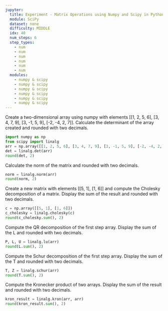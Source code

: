 ```yaml
---
jupyter:
  title: Experiment - Matrix Operations using Numpy and Scipy in Python
  module: SciPy
  dataset: none
  difficulty: MIDDLE
  idx: 40
  num_steps: 6
  step_types:
    - num
    - num
    - num
    - num
    - num 
    - num
  modules: 
    - numpy & scipy
    - numpy & scipy
    - numpy & scipy
    - numpy & scipy
    - numpy & scipy
    - numpy & scipy
---
```


Create a two-dimensional array using numpy with elements [[1, 2, 5, 6], [3, 4, 7, 9], [3, -1, 5, 9], [-2, -4, 2, 7]]. Calculate the determinant of the array created and rounded with two decimals.
```python
import numpy as np
from scipy import linalg
arr = np.array([[1, 2, 5, 6], [3, 4, 7, 9], [3, -1, 5, 9], [-2, -4, 2, 7]])
det = linalg.det(arr)
round(det, 2)
```

Calculate the norm of the matrix and rounded with two decimals.
```python
norm = linalg.norm(arr)
round(norm, 2)
```

Create a new matrix with elements [[5, 1], [1, 6]] and compute the Cholesky decomposition of a matrix. Display the sum of the result and rounded with two decimals.
```python
c = np.array([[5, 1], [1, 6]])
c_cholesky = linalg.cholesky(c)
round(c_cholesky.sum(), 2)
```

Compute the QR decomposition of the first step array. Display the sum of the L and rounded with two decimals.
```python
P, L, U = linalg.lu(arr)
round(L.sum(), 2)
```

Compute the Schur decomposition of the first step array. Display the sum of the T and rounded with two decimals.
```python
T, Z = linalg.schur(arr)
round(T.sum(), 2)
```

Compute the Kronecker product of two arrays. Display the sum of the result and rounded with two decimals.
```python
kron_result = linalg.kron(arr, arr)
round(kron_result.sum(), 2)
```